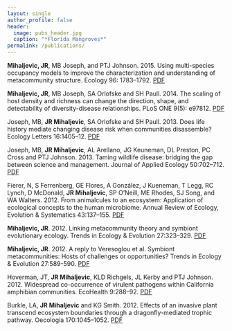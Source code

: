 ```yaml
---
layout: single
author_profile: false
header:
  image: pubs_header.jpg
  caption: "*Florida Mangroves*"
permalink: /publications/
---
```



**Mihaljevic, JR**, MB Joseph, and PTJ Johnson. 2015. Using multi-species occupancy models to improve the characterization and understanding of metacommunity structure. Ecology 96: 1783–1792. [PDF](https://drive.google.com/open?id=0B9UsfqlH3_y1MFVXbl9HRXpJclk)

**Mihaljevic, JR**, MB Joseph, SA Orlofske and SH Paull. 2014. The scaling of host density and richness can change the direction, shape, and detectability of diversity-disease relationships. PLoS ONE 9(5): e97812. [PDF](https://drive.google.com/open?id=0B9UsfqlH3_y1ZDlBTzFwelhqblk)

Joseph, MB, **JR Mihaljevic**, SA Orlofske and SH Paull. 2013. Does life history mediate changing disease risk when communities disassemble? Ecology Letters 16:1405–12. [PDF](https://drive.google.com/open?id=0B9UsfqlH3_y1OEdSVE9ydERoYm8)

Joseph, MB, **JR Mihaljevic**, AL Arellano, JG Keuneman, DL Preston, PC Cross and PTJ Johnson. 2013. Taming wildlife disease: bridging the gap between science and management. Journal of Applied Ecology 50:702–712. [PDF](https://drive.google.com/open?id=0B9UsfqlH3_y1N1dONzNsWTE0R0U)

Fierer, N, S Ferrenberg, GE Flores, A González, J Kueneman, T Legg, RC Lynch, D McDonald, **JR Mihaljevic**, SP O’Neill, ME Rhodes, SJ Song, and WA Walters. 2012. From animalcules to an ecosystem: Application of ecological concepts to the human microbiome. Annual Review of Ecology, Evolution & Systematics 43:137–155. [PDF](https://drive.google.com/open?id=0B9UsfqlH3_y1VUZqQTNyU09Nd0k)

**Mihaljevic, JR**. 2012. Linking metacommunity theory and symbiont evolutionary ecology. Trends in Ecology & Evolution 27:323–329. [PDF](https://drive.google.com/open?id=0B9UsfqlH3_y1RWcxNUROTzVXdkU)

**Mihaljevic, JR**. 2012. A reply to Veresoglou et al. Symbiont metacommunities: Hosts of challenges or opportunities? Trends in Ecology & Evolution 27:589-590. [PDF](https://drive.google.com/open?id=0B9UsfqlH3_y1SGNQdzdNQ2V3eVk)

Hoverman, JT, **JR Mihaljevic**, KLD Richgels, JL Kerby and PTJ Johnson. 2012. Widespread co-occurrence of virulent pathogens within California amphibian communities. EcoHealth 9:288–92. [PDF](https://drive.google.com/open?id=0B9UsfqlH3_y1RVM4U2xxMmFKV00)

Burkle, LA, **JR Mihaljevic** and KG Smith. 2012. Effects of an invasive plant transcend ecosystem boundaries through a dragonfly-mediated trophic pathway. Oecologia 170:1045–1052. [PDF](https://drive.google.com/open?id=0B9UsfqlH3_y1aFFsSV9TeURMUGc)

